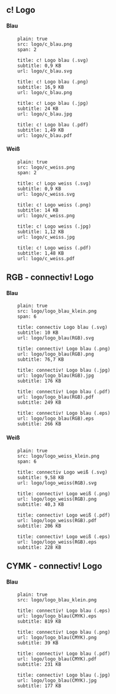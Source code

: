 ## c! Logo

#### Blau

```image
    plain: true
    src: logo/c_blau.png
    span: 2
```


```download|span-3
    title: c! Logo blau (.svg)
    subtitle: 0,9 KB
    url: logo/c_blau.svg
```

```download|span-3
    title: c! Logo blau (.png)
    subtitle: 16,9 KB
    url: logo/c_blau.png
```

```download|span-3
    title: c! Logo blau (.jpg)
    subtitle: 24 KB
    url: logo/c_blau.jpg
```

```download|span-3
    title: c! Logo blau (.pdf)
    subtitle: 1,49 KB
    url: logo/c_blau.pdf
```

#### Weiß

```image
    plain: true
    src: logo/c_weiss.png
    span: 2
```

```download|span-3
    title: c! Logo weiss (.svg)
    subtitle: 0,9 KB
    url: logo/c_weiss.svg
```

```download|span-3
    title: c! Logo weiss (.png)
    subtitle: 14 KB
    url: logo/c_weiss.png
```

```download|span-3
    title: c! Logo weiss (.jpg)
    subtitle: 1,12 KB
    url: logo/c_weiss.jpg
```

```download|span-3
    title: c! Logo weiss (.pdf)
    subtitle: 1,48 KB
    url: logo/c_weiss.pdf
```


## RGB - connectiv! Logo

#### Blau

```image
    plain: true
    src: logo/logo_blau_klein.png
    span: 6
```

```download|span-3
    title: connectiv Logo blau (.svg)
    subtitle: 10 KB
    url: logo/logo_blau(RGB).svg
```

```download|span-3
    title: connectiv! Logo blau (.png)
    url: logo/logo_blau(RGB).png
    subtitle: 76,7 KB
```

```download|span-3
    title: connectiv! Logo blau (.jpg)
    url: logo/logo_blau(RGB).jpg
    subtitle: 176 KB
```

```download|span-3
    title: connectiv! Logo blau (.pdf)
    url: logo/logo_blau(RGB).pdf
    subtitle: 249 KB
```

```download|span-3
    title: connectiv! Logo blau (.eps)
    url: logo/logo_blau(RGB).eps
    subtitle: 266 KB
```

#### Weiß

```image
    plain: true
    src: logo/logo_weiss_klein.png
    span: 6
```

```download|span-3
    title: connectiv Logo weiß (.svg)
    subtitle: 9,58 KB
    url: logo/logo_weiss(RGB).svg
```

```download|span-3
    title: connectiv! Logo weiß (.png)
    url: logo/logo_weiss(RGB).png
    subtitle: 40,3 KB
```

```download|span-3
    title: connectiv! Logo weiß (.pdf)
    url: logo/logo_weiss(RGB).pdf
    subtitle: 206 KB
```

```download|span-3
    title: connectiv! Logo weiß (.eps)
    url: logo/logo_weiss(RGB).eps
    subtitle: 228 KB
```

## CYMK - connectiv! Logo

#### Blau

```image
    plain: true
    src: logo/logo_blau_klein.png
```

```download|span-3
    title: connectiv! Logo blau (.eps)
    url: logo/logo_blau(CMYK).eps
    subtitle: 819 KB
```

```download|span-3
    title: connectiv! Logo blau (.png)
    url: logo/logo_blau(CMYK).png
    subtitle: 39 KB
```

```download|span-3
    title: connectiv! Logo blau (.pdf)
    url: logo/logo_blau(CMYK).pdf
    subtitle: 231 KB
```

```download|span-3
    title: connectiv! Logo blau (.jpg)
    url: logo/logo_blau(CMYK).jpg
    subtitle: 177 KB
```

